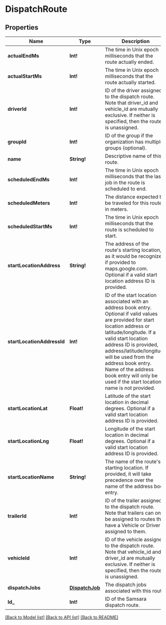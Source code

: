 # DispatchRoute

## Properties
Name | Type | Description | Notes
------------ | ------------- | ------------- | -------------
**actualEndMs** | **Int!** | The time in Unix epoch milliseconds that the route actually ended. | [optional] [default to null]
**actualStartMs** | **Int!** | The time in Unix epoch milliseconds that the route actually started. | [optional] [default to null]
**driverId** | **Int!** | ID of the driver assigned to the dispatch route. Note that driver_id and vehicle_id are mutually exclusive. If neither is specified, then the route is unassigned. | [optional] [default to null]
**groupId** | **Int!** | ID of the group if the organization has multiple groups (optional). | [optional] [default to null]
**name** | **String!** | Descriptive name of this route. | [default to null]
**scheduledEndMs** | **Int!** | The time in Unix epoch milliseconds that the last job in the route is scheduled to end. | [default to null]
**scheduledMeters** | **Int!** | The distance expected to be traveled for this route in meters. | [optional] [default to null]
**scheduledStartMs** | **Int!** | The time in Unix epoch milliseconds that the route is scheduled to start. | [default to null]
**startLocationAddress** | **String!** | The address of the route&#39;s starting location, as it would be recognized if provided to maps.google.com. Optional if a valid start location address ID is provided. | [optional] [default to null]
**startLocationAddressId** | **Int!** | ID of the start location associated with an address book entry. Optional if valid values are provided for start location address or latitude/longitude. If a valid start location address ID is provided, address/latitude/longitude will be used from the address book entry. Name of the address book entry will only be used if the start location name is not provided. | [optional] [default to null]
**startLocationLat** | **Float!** | Latitude of the start location in decimal degrees. Optional if a valid start location address ID is provided. | [optional] [default to null]
**startLocationLng** | **Float!** | Longitude of the start location in decimal degrees. Optional if a valid start location address ID is provided. | [optional] [default to null]
**startLocationName** | **String!** | The name of the route&#39;s starting location. If provided, it will take precedence over the name of the address book entry. | [optional] [default to null]
**trailerId** | **Int!** | ID of the trailer assigned to the dispatch route. Note that trailers can only be assigned to routes that have a Vehicle or Driver assigned to them. | [optional] [default to null]
**vehicleId** | **Int!** | ID of the vehicle assigned to the dispatch route. Note that vehicle_id and driver_id are mutually exclusive. If neither is specified, then the route is unassigned. | [optional] [default to null]
**dispatchJobs** | [**DispatchJob**](DispatchJob.md) | The dispatch jobs associated with this route. | [default to null]
**Id_** | **Int!** | ID of the Samsara dispatch route. | [default to null]

[[Back to Model list]](../README.md#documentation-for-models) [[Back to API list]](../README.md#documentation-for-api-endpoints) [[Back to README]](../README.md)


